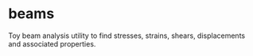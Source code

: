 # beams

Toy beam analysis utility to find stresses, strains, shears, displacements and associated properties.